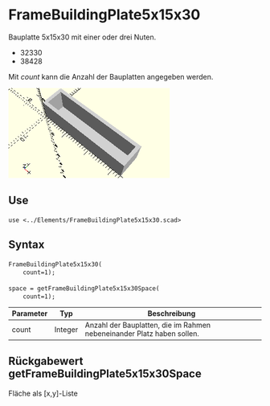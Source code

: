 # FrameBuildingPlate5x15x30
Bauplatte 5x15x30 mit einer oder drei Nuten.
- 32330
- 38428

Mit *count* kann die Anzahl der Bauplatten angegeben werden.

![FrameBuildingPlate5x15x30](../../images/FrameBuildingPlate5x15x30.png)

## Use
```
use <../Elements/FrameBuildingPlate5x15x30.scad>
```

## Syntax
```
FrameBuildingPlate5x15x30(
    count=1);

space = getFrameBuildingPlate5x15x30Space(
    count=1);
```

| Parameter | Typ | Beschreibung |
| ------ | ------ | ------ |
| count | Integer | Anzahl der Bauplatten, die im Rahmen nebeneinander Platz haben sollen. |

## Rückgabewert getFrameBuildingPlate5x15x30Space
Fläche als \[x,y]-Liste